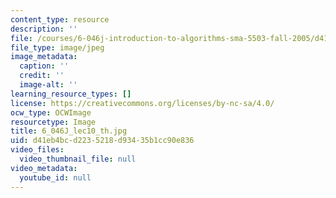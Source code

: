 ```yaml
---
content_type: resource
description: ''
file: /courses/6-046j-introduction-to-algorithms-sma-5503-fall-2005/d41eb4bcd2235218d93435b1cc90e836_6_046J_lec10_th.jpg
file_type: image/jpeg
image_metadata:
  caption: ''
  credit: ''
  image-alt: ''
learning_resource_types: []
license: https://creativecommons.org/licenses/by-nc-sa/4.0/
ocw_type: OCWImage
resourcetype: Image
title: 6_046J_lec10_th.jpg
uid: d41eb4bc-d223-5218-d934-35b1cc90e836
video_files:
  video_thumbnail_file: null
video_metadata:
  youtube_id: null
---
```

